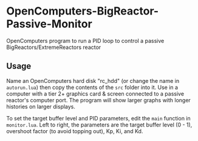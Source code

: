 # OpenComputers-BigReactor-Passive-Monitor
 OpenComputers program to run a PID loop to control a passive BigReactors/ExtremeReactors reactor

## Usage
 Name an OpenComputers hard disk "rc_hdd" (or change the name in `autorun.lua`) then copy the contents of the `src` folder into it. Use in a computer with a tier 2+ graphics card & screen connected to a passive reactor's computer port. The program will show larger graphs with longer histories on larger displays.
 
 To set the target buffer level and PID parameters, edit the `main` function in `monitor.lua`. Left to right, the parameters are the target buffer level (0 - 1), overshoot factor (to avoid topping out), Kp, Ki, and Kd.

